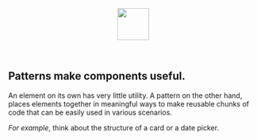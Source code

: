 <center>
  <img src="icons/ds_nomenclature/pattern.svg" width="64px" />
</center>

&nbsp;

## Patterns make components useful.

An element on its own has very little utility. A pattern on the other hand, 
places elements together in meaningful ways to make reusable chunks of code 
that can be easily used in various scenarios.

_For example_, think about the structure of a card or a date picker.
